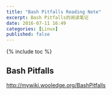 ```yaml
---
title: "Bash Pitfalls Reading Note"
excerpt: Bash Pitfalls的阅读笔记
date: 2016-07-11 16:49
categories: [Linux]
published: false
---
```

{% include toc %}

## Bash Pitfalls
http://mywiki.wooledge.org/BashPitfalls
